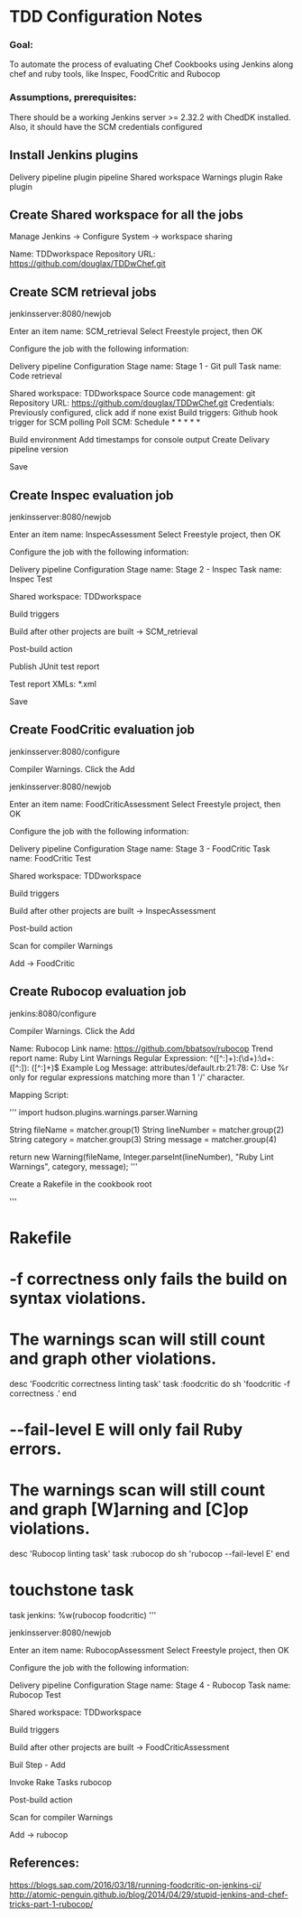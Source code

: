 # TDD Configuration Notes

### Goal:
To automate the process of evaluating Chef Cookbooks using Jenkins along chef and ruby tools, like Inspec, FoodCritic and Rubocop

### Assumptions, prerequisites:

There should be a working Jenkins server >= 2.32.2 with ChedDK installed. Also, it should have the SCM credentials configured

## Install Jenkins plugins

Delivery pipeline plugin
pipeline
Shared workspace
Warnings plugin
Rake plugin


## Create Shared workspace for all the jobs

Manage Jenkins -> Configure System -> workspace sharing

Name:  TDDworkspace
Repository URL: https://github.com/douglax/TDDwChef.git

## Create SCM retrieval jobs

jenkinsserver:8080/newjob

Enter an item name: SCM_retrieval
Select Freestyle project, then OK

Configure the job with the following information:

Delivery pipeline Configuration
Stage name:  Stage 1 - Git pull
Task name: Code retrieval

Shared workspace: TDDworkspace
Source code management: git
Repository URL: https://github.com/douglax/TDDwChef.git
Credentials: Previously configured, click add if none exist
Build triggers:
Github hook trigger for SCM polling
Poll SCM: Schedule   * * * * *

Build environment
Add timestamps for console output
Create Delivary pipeline version

Save


## Create Inspec evaluation job

jenkinsserver:8080/newjob

Enter an item name: InspecAssessment
Select Freestyle project, then OK

Configure the job with the following information:

Delivery pipeline Configuration
Stage name:  Stage 2 - Inspec
Task name: Inspec Test


Shared workspace: TDDworkspace

Build triggers

Build after other projects are built ->  SCM_retrieval

Post-build action

Publish JUnit test report

Test report XMLs:   *.xml

Save


## Create FoodCritic evaluation job

jenkinsserver:8080/configure

Compiler Warnings. Click the Add



jenkinsserver:8080/newjob

Enter an item name: FoodCriticAssessment
Select Freestyle project, then OK

Configure the job with the following information:

Delivery pipeline Configuration
Stage name:  Stage 3 - FoodCritic
Task name: FoodCritic Test


Shared workspace: TDDworkspace

Build triggers

Build after other projects are built ->  InspecAssessment

Post-build action

Scan for compiler Warnings

Add -> FoodCritic


## Create Rubocop evaluation job

 jenkins:8080/configure

Compiler Warnings. Click the Add

Name: Rubocop
Link name: https://github.com/bbatsov/rubocop
Trend report name: Ruby Lint Warnings
Regular Expression: ^([^:]+):(\d+):\d+: ([^:]): ([^:]+)$
Example Log Message: attributes/default.rb:21:78: C: Use %r only for regular expressions matching more than 1 '/' character.

Mapping Script:

'''
import hudson.plugins.warnings.parser.Warning

String fileName = matcher.group(1)
String lineNumber = matcher.group(2)
String category = matcher.group(3)
String message = matcher.group(4)

return new Warning(fileName, Integer.parseInt(lineNumber), "Ruby Lint Warnings", category, message);
'''

Create a Rakefile in the cookbook root

'''
# Rakefile

# -f correctness only fails the build on syntax violations.
# The warnings scan will still count and graph other violations.
desc 'Foodcritic correctness linting task'
task :foodcritic do
  sh 'foodcritic -f correctness .'
end

# --fail-level E will only fail Ruby errors.
# The warnings scan will still count and graph [W]arning and [C]op violations.
desc 'Rubocop linting task'
task :rubocop do
  sh 'rubocop --fail-level E'
end

# touchstone task
task jenkins: %w(rubocop foodcritic)
'''


jenkinsserver:8080/newjob

Enter an item name: RubocopAssessment
Select Freestyle project, then OK

Configure the job with the following information:

Delivery pipeline Configuration
Stage name:  Stage 4 - Rubocop
Task name: Rubocop Test


Shared workspace: TDDworkspace

Build triggers

Build after other projects are built ->  FoodCriticAssessment


Buil Step - Add

Invoke Rake
Tasks
rubocop


Post-build action

Scan for compiler Warnings

Add -> rubocop


## References:

https://blogs.sap.com/2016/03/18/running-foodcritic-on-jenkins-ci/
http://atomic-penguin.github.io/blog/2014/04/29/stupid-jenkins-and-chef-tricks-part-1-rubocop/
